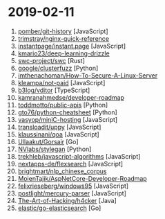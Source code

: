 # 2019-02-11

1. [pomber/git-history](https://github.com/pomber/git-history "Quickly browse the history of any GitHub file") [JavaScript]
2. [trimstray/nginx-quick-reference](https://github.com/trimstray/nginx-quick-reference "⚡️ This notes describes how to improve Nginx performance, security and other important things; ssllabs A+ 100%.") 
3. [instantpage/instant.page](https://github.com/instantpage/instant.page "Make your site’s pages instant in 1 minute and improve your conversion rate by 1%") [JavaScript]
4. [kmario23/deep-learning-drizzle](https://github.com/kmario23/deep-learning-drizzle "Drench yourself in Deep Learning, Reinforcement Learning, Machine Learning, Computer Vision, and NLP by learning from these exciting lectures!!") 
5. [swc-project/swc](https://github.com/swc-project/swc "Super-fast javascript to javascript compiler written in rust") [Rust]
6. [google/clusterfuzz](https://github.com/google/clusterfuzz "All your bug are belong to us.") [Python]
7. [imthenachoman/How-To-Secure-A-Linux-Server](https://github.com/imthenachoman/How-To-Secure-A-Linux-Server "An evolving how-to guide for securing a Linux server.") 
8. [kleampa/not-paid](https://github.com/kleampa/not-paid "Client did not pay? Add opacity to the body tag and decrease it every day until their site completely fades away") [JavaScript]
9. [b3log/vditor](https://github.com/b3log/vditor "♏ 一款浏览器端的 Markdown 编辑器，使用 TypeScript 实现。") [TypeScript]
10. [kamranahmedse/developer-roadmap](https://github.com/kamranahmedse/developer-roadmap "Roadmap to becoming a web developer in 2019") 
11. [toddmotto/public-apis](https://github.com/toddmotto/public-apis "A collective list of free APIs for use in software and web development.") [Python]
12. [gto76/python-cheatsheet](https://github.com/gto76/python-cheatsheet "Comprehensive Python Cheatsheet") [Python]
13. [vasyop/miniC-hosting](https://github.com/vasyop/miniC-hosting "A simple stack-based virtual machine that runs C in the browser.") [JavaScript]
14. [transloadit/uppy](https://github.com/transloadit/uppy "The next open source file uploader for web browsers 🐶") [JavaScript]
15. [klaussinani/qoa](https://github.com/klaussinani/qoa "💬 Minimal interactive command-line prompts") [JavaScript]
16. [Ullaakut/Gorsair](https://github.com/Ullaakut/Gorsair "Gorsair hacks its way into remote docker containers that expose their APIs.") [Go]
17. [NVlabs/stylegan](https://github.com/NVlabs/stylegan "StyleGAN - Official TensorFlow Implementation") [Python]
18. [trekhleb/javascript-algorithms](https://github.com/trekhleb/javascript-algorithms "📝 Algorithms and data structures implemented in JavaScript with explanations and links to further readings") [JavaScript]
19. [nextapps-de/flexsearch](https://github.com/nextapps-de/flexsearch "Next-Generation full text search library for Browser and Node.js") [JavaScript]
20. [brightmart/nlp_chinese_corpus](https://github.com/brightmart/nlp_chinese_corpus "大规模中文自然语言处理语料 Large Scale Chinese Corpus for NLP") 
21. [MoienTajik/AspNetCore-Developer-Roadmap](https://github.com/MoienTajik/AspNetCore-Developer-Roadmap "Roadmap to becoming an ASP.NET Core developer in 2019") 
22. [felixrieseberg/windows95](https://github.com/felixrieseberg/windows95 "💩🚀 Windows 95 in Electron. Runs on macOS, Linux, and Windows.") [JavaScript]
23. [postlight/mercury-parser](https://github.com/postlight/mercury-parser "📜 Extracting content from the chaos of the web.") [JavaScript]
24. [The-Art-of-Hacking/h4cker](https://github.com/The-Art-of-Hacking/h4cker "This repository is primarily maintained by Omar Santos and includes resources related to ethical hacking / penetration testing, digital forensics and incident response (DFIR), vulnerability research, exploit development, reverse engineering, and more.") [Java]
25. [elastic/go-elasticsearch](https://github.com/elastic/go-elasticsearch "The official Go client for Elasticsearch") [Go]
